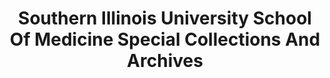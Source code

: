 ---
layout: repo
title: "Southern Illinois University School Of Medicine Special Collections And Archives"
id: 16092
permalink: repos/16092/
---